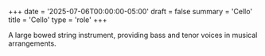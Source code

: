 +++
date = '2025-07-06T00:00:00-05:00'
draft = false
summary = 'Cello'
title = 'Cello'
type = 'role'
+++

A large bowed string instrument, providing bass and tenor voices in musical arrangements.
